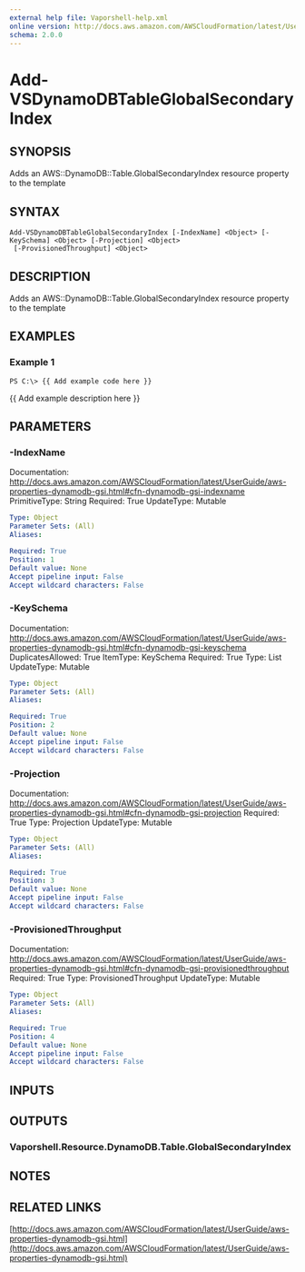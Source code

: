 ```yaml
---
external help file: Vaporshell-help.xml
online version: http://docs.aws.amazon.com/AWSCloudFormation/latest/UserGuide/aws-properties-dynamodb-gsi.html
schema: 2.0.0
---
```


# Add-VSDynamoDBTableGlobalSecondaryIndex

## SYNOPSIS
Adds an AWS::DynamoDB::Table.GlobalSecondaryIndex resource property to the template

## SYNTAX

```
Add-VSDynamoDBTableGlobalSecondaryIndex [-IndexName] <Object> [-KeySchema] <Object> [-Projection] <Object>
 [-ProvisionedThroughput] <Object>
```

## DESCRIPTION
Adds an AWS::DynamoDB::Table.GlobalSecondaryIndex resource property to the template

## EXAMPLES

### Example 1
```
PS C:\> {{ Add example code here }}
```

{{ Add example description here }}

## PARAMETERS

### -IndexName
Documentation: http://docs.aws.amazon.com/AWSCloudFormation/latest/UserGuide/aws-properties-dynamodb-gsi.html#cfn-dynamodb-gsi-indexname
PrimitiveType: String
Required: True
UpdateType: Mutable

```yaml
Type: Object
Parameter Sets: (All)
Aliases: 

Required: True
Position: 1
Default value: None
Accept pipeline input: False
Accept wildcard characters: False
```

### -KeySchema
Documentation: http://docs.aws.amazon.com/AWSCloudFormation/latest/UserGuide/aws-properties-dynamodb-gsi.html#cfn-dynamodb-gsi-keyschema
DuplicatesAllowed: True
ItemType: KeySchema
Required: True
Type: List
UpdateType: Mutable

```yaml
Type: Object
Parameter Sets: (All)
Aliases: 

Required: True
Position: 2
Default value: None
Accept pipeline input: False
Accept wildcard characters: False
```

### -Projection
Documentation: http://docs.aws.amazon.com/AWSCloudFormation/latest/UserGuide/aws-properties-dynamodb-gsi.html#cfn-dynamodb-gsi-projection
Required: True
Type: Projection
UpdateType: Mutable

```yaml
Type: Object
Parameter Sets: (All)
Aliases: 

Required: True
Position: 3
Default value: None
Accept pipeline input: False
Accept wildcard characters: False
```

### -ProvisionedThroughput
Documentation: http://docs.aws.amazon.com/AWSCloudFormation/latest/UserGuide/aws-properties-dynamodb-gsi.html#cfn-dynamodb-gsi-provisionedthroughput
Required: True
Type: ProvisionedThroughput
UpdateType: Mutable

```yaml
Type: Object
Parameter Sets: (All)
Aliases: 

Required: True
Position: 4
Default value: None
Accept pipeline input: False
Accept wildcard characters: False
```

## INPUTS

## OUTPUTS

### Vaporshell.Resource.DynamoDB.Table.GlobalSecondaryIndex

## NOTES

## RELATED LINKS

[http://docs.aws.amazon.com/AWSCloudFormation/latest/UserGuide/aws-properties-dynamodb-gsi.html](http://docs.aws.amazon.com/AWSCloudFormation/latest/UserGuide/aws-properties-dynamodb-gsi.html)

